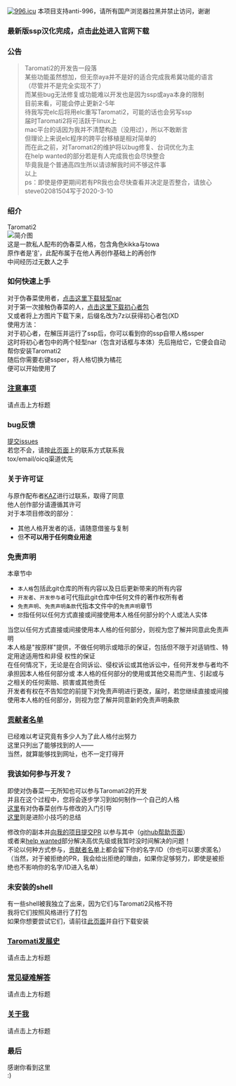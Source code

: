 ﻿[![996.icu]( https://img.shields.io/badge/link-996.icu-red.svg )]( https://996.icu )
本项目支持anti-996，请所有国产浏览器拉黑并禁止访问，谢谢  
### 最新版ssp汉化完成，点击[此处]( http://ssp.shillest.net/ )进入官网下载  
### 公告  
> Taromati2的开发告一段落  
> 某些功能虽然想加，但无奈aya并不是好的适合完成我希冀功能的语言  
> （尽管并不是完全实现不了）  
> 而某些bug无法修复或功能难以开发也是因为ssp或aya本身的限制  
> 目前来看，可能会停止更新2-5年  
> 待我写完elc后将用elc重写Taromati2，可能的话也会另写ssp  
> 届时Taromati2将可活跃于linux上  
> mac平台的话因为我并不清楚构造（没用过），所以不敢断言  
> 但理论上来说elc程序的跨平台移植是相对简单的  
> 而在此之前，对Taromati2的维护将以bug修复、台词优化为主  
> 在help wanted的部分若是有人完成我也会尽快整合  
> 毕竟我是个普通高四生所以请谅解我时间不够这件事  
> 以上  
> ps：即使是停更期间若有PR我也会尽快查看并决定是否整合，请放心  
> steve02081504写于2020-3-10  

### 绍介  
Taromati2  
![简介图]( readme-bg.png )  
这是一款私人配布的伪春菜人格，包含角色kikka与towa  
原作者是'[8]( http://unvollendet.web.fc2.com/ )'，此配布属于在他人再创作基础上的再创作  
中间经历过无数人之手  
  
### 如何快速上手  
对于伪春菜使用者，[点击这里下载轻型nar]( ./release/Taromati2.7z )  
对于第一次接触伪春菜的人，[点击这里下载初心者包]( ./release/初心者包.7z )  
又或者将上方图片下载下来，后缀名改为7z以获得初心者包(XD  
使用方法：  
对于初心者，在解压并运行了ssp后，你可以看到你的ssp自带人格ssper  
这时将初心者包中的两个轻型nar（包含对话框与本体）先后拖给它，它便会自动帮你安装Taromati2  
随后你需要右键ssper，将人格切换为橘花  
便可以开始使用了  

### [注意事项]( ./md/points_for_attention.md )  
请点击上方标题  

### bug反馈  
[提交issues]( https://github.com/steve02081504/Kikka/issues/new?assignees=steve02081504&labels=bug&template=bug-report.md&title=a+bug )  
若您不会，请按[此页面]( https://steve02081504.github.io/about )上的联系方式联系我  
tox/email/oicq渠道优先  

### 关于许可证  
与原作配布者[KAZ]( http://unvollendet.web.fc2.com/ )进行过联系，取得了同意  
他人创作部分请遵循其许可  
对于本项目修改的部分：  
- 其他人格开发者的话，请随意借鉴与复制  
- 但**不可以用于任何商业用途**  

### 免责声明  
本章节中  
- `本人格`包括此git仓库的所有内容以及日后更新带来的所有内容  
- `开发者`、`开发参与者`可代指此git仓库中任何文件的著作权所有者  
- `免责声明`、`免责声明条款`代指本文件中的`免责声明`章节  
- `您`指任何以任何方式直接或间接使用本人格任何部分的个人或法人实体  

当您以任何方式直接或间接使用本人格的任何部分，则视为您了解并同意此免责声明  
本人格是"按原样"提供，不做任何明示或暗示的保证，包括但不限于对适销性、特定用途适用性和非侵
权性的保证  
在任何情况下，无论是在合同诉讼、侵权诉讼或其他诉讼中，任何开发参与者均不承担因本人格任何部分或
本人格的任何部分的使用或其他交易而产生、引起或与之相关的任何索赔、损害或其他责任  
开发者有权在不告知您的前提下对免责声明进行更改，届时，若您继续直接或间接使用本人格的任何部分，则视为您了解并同意新的免责声明条款  

### [贡献者名单]( ./md/contributors.md )  
已经难以考证究竟有多少人为了此人格付出努力  
这里只列出了能够找到的人——  
当然，就算能够找到网址，也不一定打得开  

### 我该如何参与开发？  
即使对伪春菜一无所知也可以参与Taromati2的开发  
并且在这个过程中，您将会逐步学习到如何制作一个自己的人格  
[这里]( ./md/entry_guidance.md )有对伪春菜创作与修改的入门引导  
[这里]( ./md/advanced_skills.md )则是进阶小技巧的总结  
  
修改你的副本并[向我的项目提交PR]( https://github.com/steve02081504/Kikka/compare )
以参与其中（[github帮助页面]( https://help.github.com/cn )）  
或者来[help wanted]( ./md/help_wanted.md )部分解决高优先级或我暂时没时间解决的问题！  
不论以何种方式参与，[贡献者名单]( ./md/contributors.md )上都会留下你的名字/ID（你也可以要求匿名）  
（当然，对于被拒绝的PR，我会给出拒绝的理由，如果你足够努力，即使是被拒绝也不影响你的名字/ID进入名单）  

### 未安装的shell  
有一些shell被我独立了出来，因为它们与Taromati2风格不符  
我将它们按照风格进行了打包  
如果你想要尝试它们，请前往[此页面]( ./not_installed_shells )并自行下载安装  

### [Taromati发展史]( ./md/history_of_Taromati.md )  
请点击上方标题  

### [常见疑难解答]( ./md/Q&A.md )  
请点击上方标题  

### [关于我]( https://steve02081504.github.io/about )  
请点击上方标题  

### 最后  
感谢你看到这里  
:)
